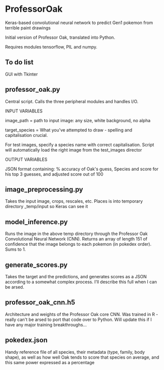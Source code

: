 # ProfessorOak
Keras-based convolutional neural network to predict Gen1 pokemon from terrible paint drawings

Initial version of Professor Oak, translated into Python.

Requires modules tensorflow, PIL and numpy.

To do list
-------

GUI with Tkinter


professor_oak.py
------------------------------

Central script. Calls the three peripheral modules and handles I/O.

INPUT VARIABLES

image_path = path to input image: any size, white background, no alpha

target_species = What you've attempted to draw - spelling and capitalisation crucial.

For test images, specify a species name with correct capitalisation. Script will automatically load the right image from the test_images director

OUTPUT VARIABLES

JSON format containing: % accuracy of Oak's guess, Species and score for his top 3 guesses, and adjusted score out of 100


image_preprocessing.py
------------------------------
Takes the input image, crops, rescales, etc.
Places is into temporary directory _temp/input so Keras can see it


model_inference.py
------------------------------
Runs the image in the above temp directory through the Professor Oak Convolutional Neural Network (CNN). Returns an array of length 151 of confidence that the image belongs to each pokemon (in pokedex order). Sums to 1.


generate_scores.py
------------------------------

Takes the target and the predictions, and generates scores as a JSON according to a somewhat complex process. I'll describe this full when I can be arsed.


professor_oak_cnn.h5
------------------------------
Architecture and weights of the Professor Oak core CNN. Was trained in R - really can't be arsed to port that code over to Python. Will update this if I have any major training breakthroughs...


pokedex.json
------------------------------

Handy reference file of all species, their metadata (type, family, body shape), as well as how well Oak tends to score that species on average, and this same power expressed as a percentage
